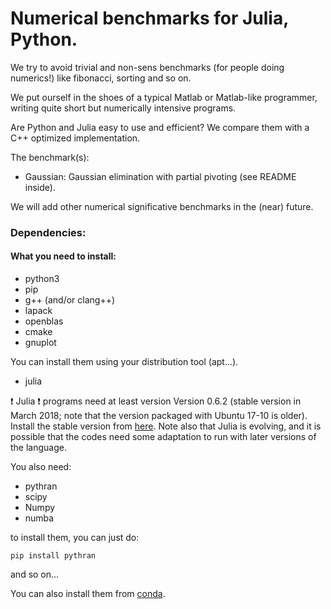 
# Numerical benchmarks for Julia, Python.

We try to avoid trivial and non-sens benchmarks (for people doing
numerics!) like fibonacci, sorting and so on.

We put ourself in the shoes of a typical Matlab or Matlab-like
programmer, writing quite short but numerically intensive
programs. 

 Are Python
and Julia easy to use and efficient? We compare them with a C++
optimized implementation.

The benchmark(s):

* Gaussian:  Gaussian elimination with partial pivoting (see README inside).

We will add other numerical significative benchmarks in the (near) future.

### Dependencies:

#### What you need to install:


- python3
- pip
- g++ (and/or clang++)
- lapack
- openblas
- cmake
- gnuplot

You can install them using your distribution tool (apt...).

- julia

:exclamation: Julia :exclamation: programs  need at least  version Version 0.6.2 (stable
version in March 2018; note 
that the version packaged with  Ubuntu 17-10  is older). Install the stable version from
[here](https://julialang.org). Note also that Julia is evolving, and it is
possible that the codes need some adaptation to run with later
versions of the language.


You also need:

- pythran
- scipy
- Numpy
- numba

to install them,  you can just do:

```
pip install pythran
```
and so on...

You can also install them from [conda](https://conda.io/docs/).
